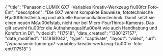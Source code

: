 {
    "title": "Panasonic LUMIX GX7 -Variables Kreativ-Werkzeug f\u00fcr Foto-Ent",
    "description": "Die GX7 vereint kompakte Bauweise, fototechnische H\u00f6chstleistung und aktuelle Kommunikationstechnik. Damit setzt sie einen neuen Ma\u00dfstab, nicht nur bei Micro-FourThirds-Kameras. Das gilt sowohl f\u00fcr die Aufnahmequalit\u00e4t wie auch Handhabung und Komfort.\n Di",
    "videoid": "117518",
    "date_created": "1380127157",
    "date_modified": "1418181042",
    "type": "captivate",
    "layout": "video",
    "url": "\/v\/panasonic-lumix-gx7-variables-kreativ-werkzeug-f\u00fcr-foto-ent\/117518"
}